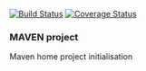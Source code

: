 [![Build Status](https://travis-ci.org/brest-java-course-summer-2019/maksim-nechyparenka.svg?branch=master)](https://travis-ci.org/brest-java-course-summer-2019/maksim-nechyparenka)
[![Coverage Status](https://coveralls.io/repos/github/brest-java-course-summer-2019/maksim-nechyparenka/badge.svg)](https://coveralls.io/github/brest-java-course-summer-2019/maksim-nechyparenka)

### **MAVEN project**

Maven home project initialisation
